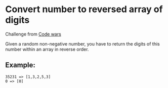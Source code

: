 # Convert number to reversed array of digits

Challenge from [Code wars](https://www.codewars.com)

Given a random non-negative number, you have to return the digits of this number within an array in reverse order.

## Example:

```
35231 => [1,3,2,5,3]
0 => [0]
```
